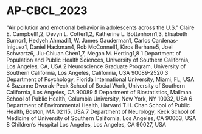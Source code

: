 # AP-CBCL_2023
"Air pollution and emotional behavior in adolescents across the U.S."
Claire E. Campbell1,2, Devyn L. Cotter1,2, Katherine L. Bottenhorn1,3, Elisabeth Burnor1, Hedyeh Ahmadi1, W. James Gauderman1, Carlos Cardenas-Iniguez1, Daniel Hackman4, Rob McConnell1, Kiros Berhane5, Joel Schwartz6, Jiu-Chiuan Chen1,7, Megan M. Herting1,8 
1 Department of Population and Public Health Sciences, University of Southern California, Los Angeles, CA, USA 
2 Neuroscience Graduate Program, University of Southern California, Los Angeles, California, 
USA 90089-2520 
3 Department of Psychology, Florida International University, Miami, FL, USA
4 Suzanne Dworak-Peck School of Social Work, University of Southern California, Los Angeles, CA 90089
5 Department of Biostatistics, Mailman School of Public Health, Columbia University, New York, NY 10032, USA
6 Department of Environmental Health, Harvard T.H. Chan School of Public Health, Boston, MA 02115, USA
7 Department of Neurology, Keck School of Medicine of University of Southern California, Los Angeles, CA 90063, USA
8 Children’s Hospital Los Angeles, Los Angeles, CA 90027, USA
